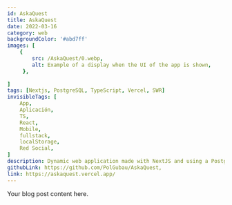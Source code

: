 ```yaml
---
id: AskaQuest
title: AskaQuest
date: 2022-03-16
category: web
backgroundColor: '#abd7ff'
images: [
    {
        src: /AskaQuest/0.webp,
        alt: Example of a display when the UI of the app is shown,
     },
     
]  
tags: [Nextjs, PostgreSQL, TypeScript, Vercel, SWR]
invisibleTags: [
    App,
    Aplicación,
    TS,
    React,
    Mobile,
    fullstack,
    localStorage,
    Red Social,
]
description: Dynamic web application made with NextJS and using a PostgreSQL database, consists of a social network of questions where users can create questions and answer them. The user can follow other users and view their questions, as well as add them as favorites. A login system, following and encryption in the Backend were developed.
githubLink: https://github.com/PolGubau/AskaQuest,
link: https://askaquest.vercel.app/
---
```


Your blog post content here.